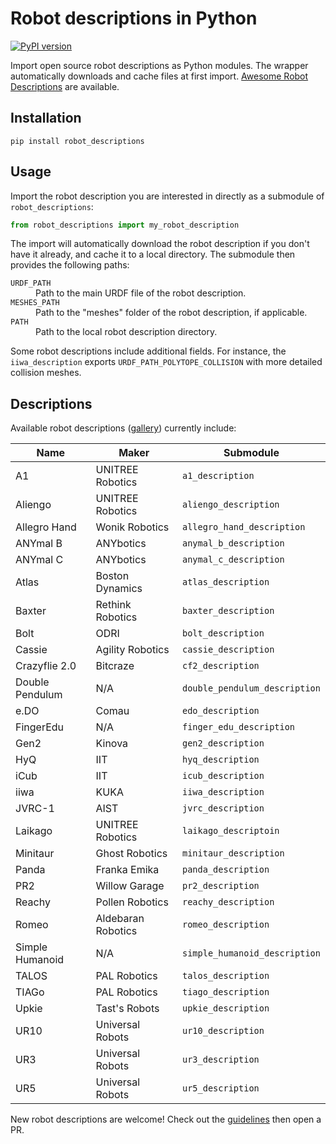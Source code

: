 # Robot descriptions in Python

[![PyPI version](https://img.shields.io/pypi/v/robot_descriptions)](https://pypi.org/project/robot_descriptions/)

Import open source robot descriptions as Python modules. The wrapper automatically downloads and cache files at first import. [Awesome Robot Descriptions](https://github.com/stephane-caron/awesome-robot-descriptions) are available.

## Installation

```console
pip install robot_descriptions
```

## Usage

Import the robot description you are interested in directly as a submodule of ``robot_descriptions``:

```python
from robot_descriptions import my_robot_description
```

The import will automatically download the robot description if you don't have it already, and cache it to a local directory. The submodule then provides the following paths:

<dl>
    <dt>
        <code>URDF_PATH</code>
    </dt>
    <dd>
        Path to the main URDF file of the robot description.
    </dd>
    <dt>
        <code>MESHES_PATH</code>
    </dt>
    <dd>
        Path to the "meshes" folder of the robot description, if applicable.
    </dd>
    <dt>
        <code>PATH</code>
    </dt>
    <dd>
        Path to the local robot description directory.
    </dd>
</dl>

Some robot descriptions include additional fields. For instance, the ``iiwa_description`` exports ``URDF_PATH_POLYTOPE_COLLISION`` with more detailed collision meshes.

## Descriptions

Available robot descriptions ([gallery](https://github.com/stephane-caron/awesome-robot-descriptions#gallery)) currently include:

| Name                  | Maker              | Submodule                     |
|-----------------------|--------------------| ------------------------------|
| A1                    | UNITREE Robotics   | `a1_description`              |
| Aliengo               | UNITREE Robotics   | `aliengo_description`         |
| Allegro Hand          | Wonik Robotics     | `allegro_hand_description`    |
| ANYmal B              | ANYbotics          | `anymal_b_description`        |
| ANYmal C              | ANYbotics          | `anymal_c_description`        |
| Atlas                 | Boston Dynamics    | `atlas_description`           |
| Baxter                | Rethink Robotics   | `baxter_description`          |
| Bolt                  | ODRI               | `bolt_description`            |
| Cassie                | Agility Robotics   | `cassie_description`          |
| Crazyflie 2.0         | Bitcraze           | `cf2_description`             |
| Double Pendulum       | N/A                | `double_pendulum_description` |
| e.DO                  | Comau              | `edo_description`             |
| FingerEdu             | N/A                | `finger_edu_description`      |
| Gen2                  | Kinova             | `gen2_description`            |
| HyQ                   | IIT                | `hyq_description`             |
| iCub                  | IIT                | `icub_description`            |
| iiwa                  | KUKA               | `iiwa_description`            |
| JVRC-1                | AIST               | `jvrc_description`            |
| Laikago               | UNITREE Robotics   | `laikago_descriptoin`         |
| Minitaur              | Ghost Robotics     | `minitaur_description`        |
| Panda                 | Franka Emika       | `panda_description`           |
| PR2                   | Willow Garage      | `pr2_description`             |
| Reachy                | Pollen Robotics    | `reachy_description`          |
| Romeo                 | Aldebaran Robotics | `romeo_description`           |
| Simple Humanoid       | N/A                | `simple_humanoid_description` |
| TALOS                 | PAL Robotics       | `talos_description`           |
| TIAGo                 | PAL Robotics       | `tiago_description`           |
| Upkie                 | Tast's Robots      | `upkie_description`           |
| UR10                  | Universal Robots   | `ur10_description`            |
| UR3                   | Universal Robots   | `ur3_description`             |
| UR5                   | Universal Robots   | `ur5_description`             |

New robot descriptions are welcome! Check out the [guidelines](CONTRIBUTING.md) then open a PR.
